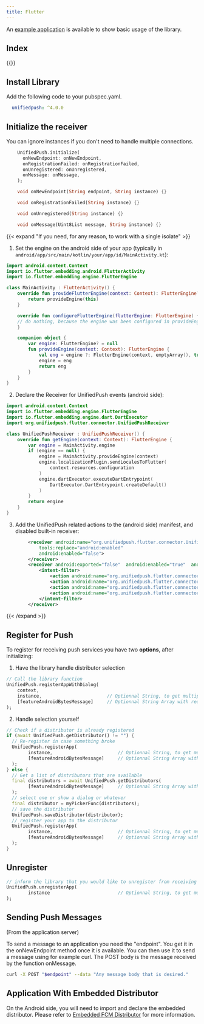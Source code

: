 ```yaml
---
title: Flutter
---
```


An [example application](https://github.com/UnifiedPush/flutter-connector/tree/main/example) is available to show basic usage of the library.

## Index

{{<toc>}}

## Install Library

Add the following code to your pubspec.yaml.

```yaml
  unifiedpush: ^4.0.0
```

## Initialize the receiver

You can ignore instances if you don't need to handle multiple connections.

```dart
    UnifiedPush.initialize(
      onNewEndpoint: onNewEndpoint,
      onRegistrationFailed: onRegistrationFailed,
      onUnregistered: onUnregistered,
      onMessage: onMessage,
    );

    void onNewEndpoint(String endpoint, String instance) {}

    void onRegistrationFailed(String instance) {}

    void onUnregistered(String instance) {}

    void onMessage(Uint8List message, String instance) {}
```

{{< expand "If you need, for any reason, to work with a single isolate" >}}

1. Set the engine on the android side of your app (typically in `android/app/src/main/kotlin/your/app/id/MainActivity.kt`):

```kotlin
import android.content.Context
import io.flutter.embedding.android.FlutterActivity
import io.flutter.embedding.engine.FlutterEngine

class MainActivity : FlutterActivity() {
    override fun provideFlutterEngine(context: Context): FlutterEngine? {
        return provideEngine(this)
    }

    override fun configureFlutterEngine(flutterEngine: FlutterEngine) {
    // do nothing, because the engine was been configured in provideEngine
    }

    companion object {
        var engine: FlutterEngine? = null
        fun provideEngine(context: Context): FlutterEngine {
            val eng = engine ?: FlutterEngine(context, emptyArray(), true, false)
            engine = eng
            return eng
        }
    }
}
```

2. Declare the Receiver for UnifiedPush events (android side):

```kotlin
import android.content.Context
import io.flutter.embedding.engine.FlutterEngine
import io.flutter.embedding.engine.dart.DartExecutor
import org.unifiedpush.flutter.connector.UnifiedPushReceiver

class UnifiedPushReceiver : UnifiedPushReceiver() {
    override fun getEngine(context: Context): FlutterEngine {
        var engine = MainActivity.engine
        if (engine == null) {
            engine = MainActivity.provideEngine(context)
            engine.localizationPlugin.sendLocalesToFlutter(
                context.resources.configuration
            )
            engine.dartExecutor.executeDartEntrypoint(
                DartExecutor.DartEntrypoint.createDefault()
            )
        }
        return engine
    }
}
```

3. Add the UnifiedPush related actions to the (android side) manifest, and disabled built-in receiver:

```xml
        <receiver android:name="org.unifiedpush.flutter.connector.UnifiedPushReceiver"
            tools:replace="android:enabled"
            android:enabled="false">
        </receiver>
        <receiver android:exported="false"  android:enabled="true"  android:name=".UnifiedPushReceiver">
            <intent-filter>
                <action android:name="org.unifiedpush.flutter.connector.MESSAGE"/>
                <action android:name="org.unifiedpush.flutter.connector.UNREGISTERED"/>
                <action android:name="org.unifiedpush.flutter.connector.NEW_ENDPOINT"/>
                <action android:name="org.unifiedpush.flutter.connector.REGISTRATION_FAILED" />
            </intent-filter>
        </receiver>
```

{{< /expand >}}

## Register for Push

To register for receiving push services you have two **options**, after initializing:

1. Have the library handle distributor selection

```dart
// Call the library function
UnifiedPush.registerAppWithDialog(
    context,
    instance,                        // Optionnal String, to get multiple endpoints (one per instance)
    [featureAndroidBytesMessage]     // Optionnal String Array with required features
);
```

2. Handle selection yourself

```dart
// Check if a distributor is already registered
if (await UnifiedPush.getDistributor() != "") {
  // Re-register in case something broke
  UnifiedPush.registerApp(
        instance,                        // Optionnal String, to get multiple endpoints (one per instance)
        [featureAndroidBytesMessage]     // Optionnal String Array with required features
  );
} else {
  // Get a list of distributors that are available
  final distributors = await UnifiedPush.getDistributors(
        [featureAndroidBytesMessage]     // Optionnal String Array with required features
  );
  // select one or show a dialog or whatever
  final distributor = myPickerFunc(distributors);
  // save the distributor
  UnifiedPush.saveDistributor(distributor);
  // register your app to the distributor
  UnifiedPush.registerApp(
        instance,                        // Optionnal String, to get multiple endpoints (one per instance)
        [featureAndroidBytesMessage]     // Optionnal String Array with required features
  );
}
```

## Unregister

```dart
// inform the library that you would like to unregister from receiving push messages
UnifiedPush.unregisterApp(
        instance                         // Optionnal String, to get multiple endpoints (one per instance)
);
```

## Sending Push Messages

(From the application server)

To send a message to an application you need the "endpoint". You get it in the onNewEndpoint method once it is available. You can then use it to send a message using for example curl. The POST body is the message received by the function onMessage.

```bash
curl -X POST "$endpoint" --data "Any message body that is desired."
```

## Application With Embedded Distributor

On the Android side, you will need to import and declare the embedded distributor. Please refer to [Embedded FCM Distributor](/developers/embedded_fcm/) for more information.
